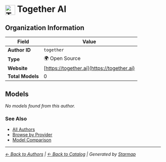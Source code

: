 # <img src="https://raw.githubusercontent.com/agentstation/starmap/master/internal/embedded/logos/together.svg" alt="Together AI" width="32" height="32" style="vertical-align: middle;"> Together AI
  
  
## Organization Information
  
| Field | Value |
|---------|---------|
| **Author ID** | `together` |
| **Type** | 🌍 Open Source |
| **Website** | [https://together.ai](https://together.ai) |
| **Total Models** | 0 |

  
## Models
  
*No models found from this author.*
  
### See Also
  
- [All Authors](../)
- [Browse by Provider](../../providers/)
- [Model Comparison](../../models/)
  
---
*_[← Back to Authors](../) | [← Back to Catalog](../../) | Generated by [Starmap](https://github.com/agentstation/starmap)_*